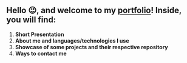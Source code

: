 ## Hello 😉, and welcome to my [portfolio](https://ikpc.github.io/portfolio/)! Inside, you will find:
<ol>
  <li><strong>Short Presentation</strong></li>
  <li><strong>About me and languages/technologies I use</strong></li>
  <li><strong>Showcase of some projects and their respective repository</strong></li>
  <li><strong>Ways to contact me</strong></li>
</ol>
